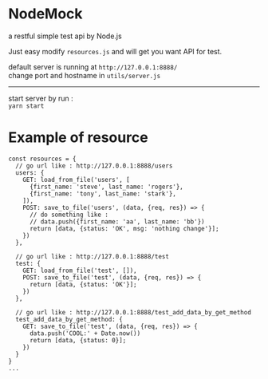 # NodeMock
a restful simple test api by Node.js


Just easy modify `resources.js` and will get you want API for test.  

default server is running at `http://127.0.0.1:8888/`  
change port and hostname in `utils/server.js`  

---

start server by run :  
`yarn start`



# Example of resource 

```
const resources = {
  // go url like : http://127.0.0.1:8888/users
  users: {
    GET: load_from_file('users', [
      {first_name: 'steve', last_name: 'rogers'},
      {first_name: 'tony', last_name: 'stark'},
    ]),
    POST: save_to_file('users', (data, {req, res}) => {
      // do something like :
      // data.push({first_name: 'aa', last_name: 'bb'})
      return [data, {status: 'OK', msg: 'nothing change'}];
    })
  },

  // go url like : http://127.0.0.1:8888/test
  test: {
    GET: load_from_file('test', []),
    POST: save_to_file('test', (data, {req, res}) => {
      return [data, {status: 'OK'}];
    })
  },

  // go url like : http://127.0.0.1:8888/test_add_data_by_get_method
  test_add_data_by_get_method: {
    GET: save_to_file('test', (data, {req, res}) => {
      data.push('COOL:' + Date.now())
      return [data, {status: 0}];
    })
  }
}
...
```